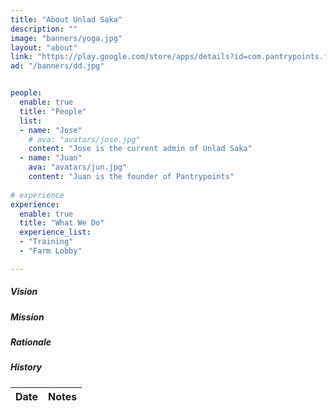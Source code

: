 ```yaml
---
title: "About Unlad Saka"
description: ""
image: "banners/yoga.jpg"
layout: "about"
link: "https://play.google.com/store/apps/details?id=com.pantrypoints.farmsolo"
ad: "/banners/dd.jpg"


people:
  enable: true
  title: "People"
  list:
  - name: "Jose"
    # ava: "avatars/jose.jpg"  
    content: "Jose is the current admin of Unlad Saka"
  - name: "Juan"
    ava: "avatars/jun.jpg"
    content: "Juan is the founder of Pantrypoints"
    
# experience
experience:
  enable: true
  title: "What We Do"
  experience_list:
  - "Training"
  - "Farm Lobby"

---
```




##### Vision



##### Mission



##### Rationale



##### History

Date | Notes
--- | ---
